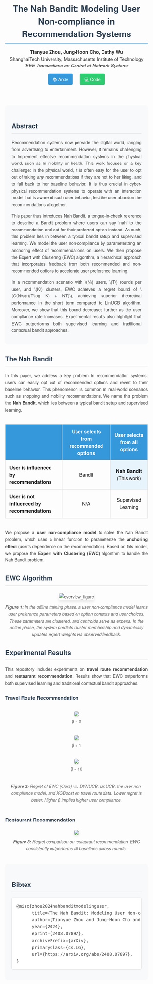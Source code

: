 <div align="center" style="font-family: 'Helvetica Neue', Arial, sans-serif; max-width: 900px; margin: 0 auto; padding: 20px; color: #333;">

<h1 style="color: #2c3e50; border-bottom: 2px solid #3498db; padding-bottom: 10px; margin-bottom: 15px;">The Nah Bandit: Modeling User Non-compliance in Recommendation Systems</h1>

<p style="font-size: 1.1em; margin-bottom: 25px;">
  <strong>Tianyue Zhou, Jung-Hoon Cho, Cathy Wu</strong><br>
  ShanghaiTech University, Massachusetts Institute of Technology<br>
  <em>IEEE Transactions on Control of Network Systems</em>
</p>

<div style="margin: 20px 0;">
  <a href="https://arxiv.org/abs/2408.07897" style="background-color: #3498db; color: white; padding: 8px 15px; border-radius: 4px; text-decoration: none; margin: 0 10px;">📚 Arxiv</a>
  <a href="https://github.com/TianyueJo/The-Nah-Bandit" style="background-color: #2ecc71; color: white; padding: 8px 15px; border-radius: 4px; text-decoration: none; margin: 0 10px;">💻 Code</a>
</div>

</div>

<div style="max-width: 900px; margin: 30px auto; padding: 0 20px; font-family: 'Helvetica Neue', Arial, sans-serif; line-height: 1.6; color: #444;">

<section style="background-color: #f8f9fa; padding: 20px; border-radius: 8px; margin-bottom: 30px;">
  <h2 style="color: #2c3e50; border-bottom: 1px solid #ddd; padding-bottom: 8px;">Abstract</h2>
  <p style="text-align: justify;">
    Recommendation systems now pervade the digital world, ranging from advertising to entertainment. However, it remains challenging to implement effective recommendation systems in the physical world, such as in mobility or health. This work focuses on a key challenge: in the physical world, it is often easy for the user to opt out of taking <em>any</em> recommendations if they are not to her liking, and to fall back to her baseline behavior. It is thus crucial in cyber-physical recommendation systems to operate with an interaction model that is aware of such user behavior, lest the user abandon the recommendations altogether.
  </p>
  <p style="text-align: justify;">
    This paper thus introduces Nah Bandit, a tongue-in-cheek reference to describe a Bandit problem where users can say 'nah' to the recommendation and opt for their preferred option instead. As such, this problem lies in between a typical bandit setup and supervised learning.
    We model the user non-compliance by parameterizing an anchoring effect of recommendations on users. We then propose the Expert with Clustering (EWC) algorithm, a hierarchical approach that incorporates feedback from both recommended and non-recommended options to accelerate user preference learning.
  </p>
  <p style="text-align: justify;">
    In a recommendation scenario with \(N\) users, \(T\) rounds per user, and \(K\) clusters, EWC achieves a regret bound of \(O(N\sqrt{T\log K} + NT)\), achieving superior theoretical performance in the short term compared to LinUCB algorithm.
    Moreover, we show that this bound decreases further as the user compliance rate increases.
    Experimental results also highlight that EWC outperforms both supervised learning and traditional contextual bandit approaches.
  </p>
</section>

<section style="margin-bottom: 30px;">
  <h2 style="color: #2c3e50; border-bottom: 1px solid #ddd; padding-bottom: 8px;">The Nah Bandit</h2>
  <p style="text-align: justify;">
    In this paper, we address a key problem in recommendation systems: users can easily opt out of recommended options and revert to their baseline behavior. This phenomenon is common in real-world scenarios such as shopping and mobility recommendations. We name this problem the <strong>Nah Bandit</strong>, which lies between a typical bandit setup and supervised learning.
  </p>
  
  <div style="overflow-x: auto; margin: 20px 0;">
    <table style="width: 100%; border-collapse: collapse; margin: 15px 0;">
      <thead>
        <tr style="background-color: #3498db; color: white;">
          <th style="padding: 12px; text-align: left; border: 1px solid #ddd;"></th>
          <th style="padding: 12px; text-align: center; border: 1px solid #ddd;">User selects from <strong>recommended</strong> options</th>
          <th style="padding: 12px; text-align: center; border: 1px solid #ddd;">User selects from <strong>all</strong> options</th>
        </tr>
      </thead>
      <tbody>
        <tr>
          <td style="padding: 12px; border: 1px solid #ddd; font-weight: bold;">User is influenced by recommendations</td>
          <td style="padding: 12px; border: 1px solid #ddd; text-align: center;">Bandit</td>
          <td style="padding: 12px; border: 1px solid #ddd; text-align: center; background-color: #e8f4fc;"><strong>Nah Bandit</strong> (This work)</td>
        </tr>
        <tr>
          <td style="padding: 12px; border: 1px solid #ddd; font-weight: bold;">User is <strong>not</strong> influenced by recommendations</td>
          <td style="padding: 12px; border: 1px solid #ddd; text-align: center;">N/A</td>
          <td style="padding: 12px; border: 1px solid #ddd; text-align: center;">Supervised Learning</td>
        </tr>
      </tbody>
    </table>
  </div>
  
  <p style="text-align: justify;">
    We propose a <strong>user non-compliance model</strong> to solve the Nah Bandit problem, which uses a linear function to parameterize the <strong>anchoring effect</strong> (user's dependence on the recommendation). Based on this model, we propose the <strong>Expert with Clustering (EWC)</strong> algorithm to handle the Nah Bandit problem.
  </p>
</section>

<section style="margin-bottom: 30px;">
  <h2 style="color: #2c3e50; border-bottom: 1px solid #ddd; padding-bottom: 8px;">EWC Algorithm</h2>
  <div style="text-align: center; margin: 25px 0;">
    <img src="readme_figures/overview_figure.png" alt="overview_figure" style="max-width: 100%; height: auto; border-radius: 4px; box-shadow: 0 4px 8px rgba(0,0,0,0.1);">
    <p style="font-style: italic; margin-top: 10px; color: #666;">
      <b>Figure 1:</b> In the offline training phase, a user non-compliance model learns user preference parameters based on option contexts and user choices. These parameters are clustered, and centroids serve as experts. In the online phase, the system predicts cluster membership and dynamically updates expert weights via observed feedback.
    </p>
  </div>
</section>

<section style="margin-bottom: 30px;">
  <h2 style="color: #2c3e50; border-bottom: 1px solid #ddd; padding-bottom: 8px;">Experimental Results</h2>
  <p style="text-align: justify;">
    This repository includes experiments on <strong>travel route recommendation</strong> and <strong>restaurant recommendation</strong>. Results show that EWC outperforms both supervised learning and traditional contextual bandit approaches.
  </p>
  
  <h3 style="color: #2c3e50; margin-top: 25px;">Travel Route Recommendation</h3>
  
  <div style="display: flex; justify-content: space-between; flex-wrap: wrap; margin: 20px 0;">
    <div style="flex: 1; min-width: 300px; margin: 10px; text-align: center;">
      <img src="readme_figures/beta=0_comparison.png" style="max-width: 100%; border-radius: 4px; box-shadow: 0 2px 4px rgba(0,0,0,0.1);">
      <p style="margin-top: 5px; color: #666;">β = 0</p>
    </div>
    <div style="flex: 1; min-width: 300px; margin: 10px; text-align: center;">
      <img src="readme_figures/beta=1_comparison.png" style="max-width: 100%; border-radius: 4px; box-shadow: 0 2px 4px rgba(0,0,0,0.1);">
      <p style="margin-top: 5px; color: #666;">β = 1</p>
    </div>
    <div style="flex: 1; min-width: 300px; margin: 10px; text-align: center;">
      <img src="readme_figures/beta=10_comparison.png" style="max-width: 100%; border-radius: 4px; box-shadow: 0 2px 4px rgba(0,0,0,0.1);">
      <p style="margin-top: 5px; color: #666;">β = 10</p>
    </div>
  </div>
  
  <p style="text-align: center; font-style: italic; color: #666; margin-top: -10px;">
    <b>Figure 2:</b> Regret of EWC (Ours) vs. DYNUCB, LinUCB, the user non-compliance model, and XGBoost on travel route data. Lower regret is better. Higher β implies higher user compliance.
  </p>
  
  <h3 style="color: #2c3e50; margin-top: 40px;">Restaurant Recommendation</h3>
  
  <div style="text-align: center; margin: 20px 0;">
    <img src="readme_figures/restaurant.png" style="max-width: 100%; height: auto; border-radius: 4px; box-shadow: 0 4px 8px rgba(0,0,0,0.1);">
    <p style="font-style: italic; margin-top: 10px; color: #666;">
      <b>Figure 3:</b> Regret comparison on restaurant recommendation. EWC consistently outperforms all baselines across rounds.
    </p>
  </div>
</section>

<section style="background-color: #f8f9fa; padding: 20px; border-radius: 8px; margin-top: 40px;">
  <h2 style="color: #2c3e50; border-bottom: 1px solid #ddd; padding-bottom: 8px;">Bibtex</h2>
  <pre style="background-color: white; padding: 15px; border-radius: 4px; overflow-x: auto; font-family: monospace; border: 1px solid #ddd;">
@misc{zhou2024nahbanditmodelinguser,
      title={The Nah Bandit: Modeling User Non-compliance in Recommendation Systems}, 
      author={Tianyue Zhou and Jung-Hoon Cho and Cathy Wu},
      year={2024},
      eprint={2408.07897},
      archivePrefix={arXiv},
      primaryClass={cs.LG},
      url={https://arxiv.org/abs/2408.07897}, 
}</pre>
</section>

</div>